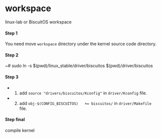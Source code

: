 # workspace
linux-lab or BiscuitOS workspace

#### Step 1
You need move `workspace` directory under the kernel source code directory.

#### Step 2
~# sudo ln -s $(pwd)/linux_stable/driver/biscuitos $(pwd)/driver/biscuitos

#### Step 3
* 1. add `source "drivers/biscuitos/Kconfig"` in `driver/Kconfig` file.
* 2. add `obj-$(CONFIG_BISCUITOS) 	+= biscuitos/` in `driver/Makefile` file.

#### Step final
compile kernel
